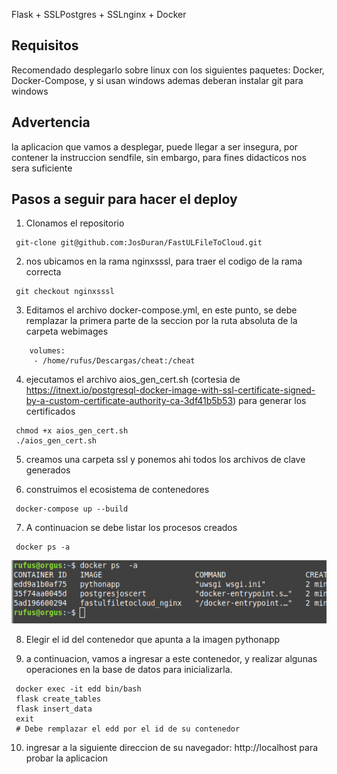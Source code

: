 Flask + SSLPostgres + SSLnginx + Docker  

## Requisitos

Recomendado desplegarlo sobre linux con los siguientes paquetes: Docker, Docker-Compose, y si usan windows ademas deberan instalar git para windows

## Advertencia
 la aplicacion que vamos a desplegar, puede llegar a ser insegura, por contener la instruccion sendfile, sin embargo, para fines didacticos nos sera suficiente

## Pasos a seguir para hacer el deploy

1) Clonamos el repositorio

```console
 git-clone git@github.com:JosDuran/FastULFileToCloud.git
```
2) nos ubicamos en la rama nginxsssl, para traer el codigo de la rama correcta

```console
 git checkout nginxsssl
```


 3) Editamos el archivo docker-compose.yml, en este punto, se debe remplazar la primera parte de la seccion por la ruta absoluta de la carpeta webimages

 ```console
     volumes:
      - /home/rufus/Descargas/cheat:/cheat
```

4) ejecutamos el archivo aios_gen_cert.sh (cortesia de https://itnext.io/postgresql-docker-image-with-ssl-certificate-signed-by-a-custom-certificate-authority-ca-3df41b5b53) para generar los certificados
  
```console
 chmod +x aios_gen_cert.sh
 ./aios_gen_cert.sh
```
5) creamos una carpeta ssl y ponemos ahi todos los archivos de clave generados

6) construimos el ecosistema de contenedores

```console
 docker-compose up --build
```

7) A continuacion se debe listar los procesos creados

```console
 docker ps -a
```
![](dockerps.png)

8) Elegir el id del contenedor que apunta a la imagen pythonapp

9)  a continuacion, vamos a ingresar a este contenedor, y realizar algunas operaciones en la base de datos para inicializarla.

```console
 docker exec -it edd bin/bash
 flask create_tables
 flask insert_data
 exit
 # Debe remplazar el edd por el id de su contenedor
```
10)  ingresar a la siguiente direccion de su navegador: http://localhost para probar la aplicacion

